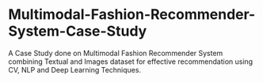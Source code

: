# Multimodal-Fashion-Recommender-System-Case-Study
A Case Study done on Multimodal Fashion Recommender System combining Textual and Images dataset for effective recommendation using CV, NLP and Deep Learning Techniques.

